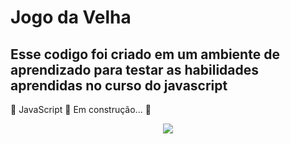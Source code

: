 # Jogo da Velha 
## Esse codigo foi criado em um ambiente de aprendizado para testar as habilidades aprendidas no curso do javascript
🚧  JavaScript 🚀 Em construção...  🚧
<p align="center"><img src="http://img.shields.io/static/v1?label=STATUS&message=EM%20DESENVOLVIMENTO&color=GREEN&style=for-the-badge"/></p>
